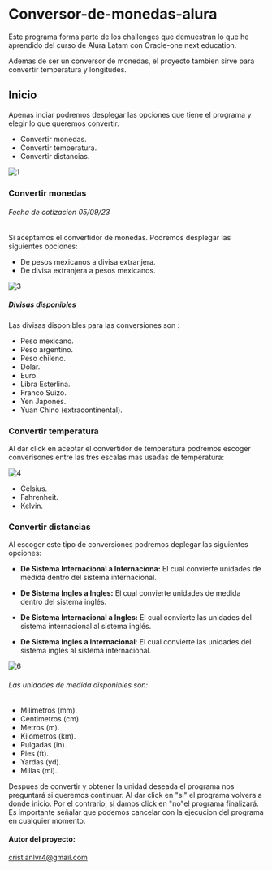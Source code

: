# Conversor-de-monedas-alura

Este programa forma parte de los challenges que demuestran lo que he aprendido del curso de Alura Latam con Oracle-one next education.

Ademas de ser un conversor de monedas, el proyecto tambien sirve para convertir temperatura y longitudes.

## Inicio

Apenas inciar podremos desplegar las opciones que tiene el programa y elegir lo que queremos convertir.

- Convertir monedas.
- Convertir temperatura.
- Convertir distancias.

![1](https://github.com/CrissVazquez/Mi-conversor/assets/135062723/454ec022-41f5-4280-98fc-0f0a8d4883cc)

###  Convertir monedas
###### Fecha de cotizacion  05/09/23

Si aceptamos el convertidor de monedas. Podremos desplegar las siguientes opciones:

- De pesos mexicanos a divisa extranjera.
- De divisa extranjera a pesos mexicanos.

![3](https://github.com/CrissVazquez/Mi-conversor/assets/135062723/66082dd3-3840-4e5e-86c2-5376536e81ed)

##### Divisas disponibles

Las divisas disponibles para las conversiones  son :
- Peso mexicano.
- Peso argentino.
- Peso chileno.
- Dolar.
- Euro.
- Libra Esterlina.
- Franco Suizo.
- Yen Japones.
- Yuan Chino (extracontinental).


### Convertir temperatura

Al dar click en aceptar el convertidor de temperatura podremos escoger converisones entre las tres escalas mas usadas de temperatura:

![4](https://github.com/CrissVazquez/Mi-conversor/assets/135062723/5c2a1ceb-3f0e-452f-b53a-3399d75460dc)

- Celsius.
- Fahrenheit.
- Kelvin.

### Convertir distancias

Al escoger este tipo de conversiones podremos deplegar las siguientes opciones:

- **De Sistema Internacional a Internaciona:** El cual convierte unidades de medida dentro del sistema internacional.

- **De Sistema Ingles a Ingles:** El cual convierte unidades de medida dentro del sistema inglés.

- **De Sistema Internacional a Ingles:** El cual convierte las unidades del sistema internacional al sistema inglés.

- **De Sistema Ingles a Internacional**: El cual convierte las unidades del sistema ingles al sistema internacional.

![6](https://github.com/CrissVazquez/Mi-conversor/assets/135062723/77187f21-c6ef-4197-80f3-e11a5d6e2060)

###### Las unidades de medida disponibles son:

- Milimetros (mm).
- Centimetros (cm).
- Metros (m).
- Kilometros (km).
- Pulgadas (in).
- Pies (ft).
- Yardas (yd).
- Millas (mi).

Despues de convertir y obtener la unidad deseada el programa nos preguntará si queremos continuar. Al dar click en "si" el programa volvera a donde inicio. Por el contrario, si damos click en "no"el programa finalizará. Es importante señalar que podemos cancelar con la ejecucion del programa en cualquier momento.

#### Autor del proyecto:
cristianlvr4@gmail.com
